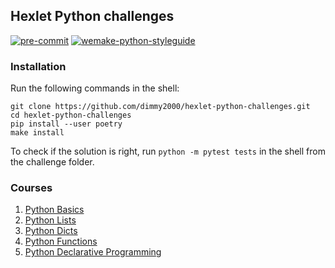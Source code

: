 ## Hexlet Python challenges

[![pre-commit](https://img.shields.io/badge/pre--commit-enabled-brightgreen?logo=pre-commit&logoColor=white)](https://github.com/pre-commit/pre-commit)
[![wemake-python-styleguide](https://img.shields.io/badge/style-wemake-000000.svg)](https://github.com/wemake-services/wemake-python-styleguide)

### Installation

Run the following commands in the shell:
```commandline
git clone https://github.com/dimmy2000/hexlet-python-challenges.git
cd hexlet-python-challenges
pip install --user poetry
make install
```
To check if the solution is right, run `python -m pytest tests` in the shell
from the challenge folder.

### Courses

1. [Python Basics](hexlet_python_challenges/python_basics/README.md)
1. [Python Lists](hexlet_python_challenges/python_lists/README.md)
1. [Python Dicts](http://shorturl.at/apsIU)
1. [Python Functions](http://shorturl.at/apsIU)
1. [Python Declarative Programming](http://shorturl.at/apsIU)
